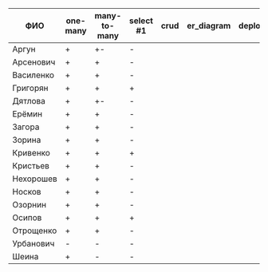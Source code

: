 | **ФИО**     | one-many | many-to-many | select #1 | crud | er_diagram | deploy |
|-------------|----------|--------------|-----------|------|------------|--------|
| Аргун       | +        | +-           | -         |      |            |        |
| Арсенович   | +        | +            | -         |      |            |        |
| Василенко   | +        | +            | -         |      |            |        |
| Григорян    | +        | +            | +         |      |            |        |
| Дятлова     | +        | +-           | -         |      |            |        |
| Ерёмин      | +        | +            | -         |      |            |        |
| Загора      | +        | +            | -         |      |            |        |
| Зорина      | +        | +            | -         |      |            |        |
| Кривенко    | +        | +            | +         |      |            |        |
| Кристьев    | +        | +            | -         |      |            |        |
| Нехорошев   | +        | +            | -         |      |            |        |
| Носков      | +        | +            | -         |      |            |        |
| Озорнин     | +        | +            | -         |      |            |        |
| Осипов      | +        | +            | +         |      |            |        |
| Отрощенко   | +        | +            | -         |      |            |        |
| Урбанович   | -        | -            | -         |      |            |        |
| Шеина       | +        | -            | -         |      |            |        |
